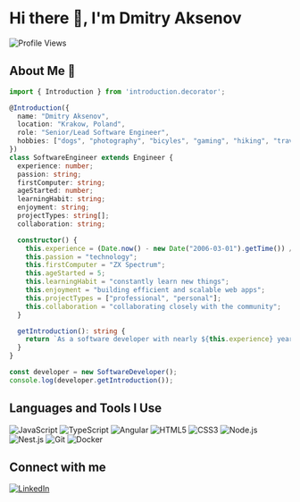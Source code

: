 
# Hi there 👋, I'm Dmitry Aksenov

![Profile Views](https://komarev.com/ghpvc/?username=daksenov&color=blue)

## About Me 🚀

```typescript
import { Introduction } from 'introduction.decorator';

@Introduction({
  name: "Dmitry Aksenov",
  location: "Krakow, Poland",
  role: "Senior/Lead Software Engineer",
  hobbies: ["dogs", "photography", "bicyles", "gaming", "hiking", "travelling"]
})
class SoftwareEngineer extends Engineer {
  experience: number;
  passion: string;
  firstComputer: string;
  ageStarted: number;
  learningHabit: string;
  enjoyment: string;
  projectTypes: string[];
  collaboration: string;

  constructor() {
    this.experience = (Date.now() - new Date("2006-03-01").getTime()) / (1000 * 60 * 60 * 24 * 365.25); // 18 years
    this.passion = "technology";
    this.firstComputer = "ZX Spectrum";
    this.ageStarted = 5;
    this.learningHabit = "constantly learn new things";
    this.enjoyment = "building efficient and scalable web apps";
    this.projectTypes = ["professional", "personal"];
    this.collaboration = "collaborating closely with the community";
  }

  getIntroduction(): string {
    return `As a software developer with nearly ${this.experience} years of experience, my passion for ${this.passion} started when I got my first ${this.firstComputer} at ${this.ageStarted}. I ${this.learningHabit}, enjoy ${this.enjoyment}, and work on both ${this.projectTypes.join(" and ")} projects, ${this.collaboration}.`;
  }
}

const developer = new SoftwareDeveloper();
console.log(developer.getIntroduction());
```

## Languages and Tools I Use

![JavaScript](https://img.shields.io/badge/-JavaScript-black?style=flat-square&logo=javascript)
![TypeScript](https://img.shields.io/badge/-TypeScript-black?style=flat-square&logo=typescript)
![Angular](https://img.shields.io/badge/-Angular-black?style=flat-square&logo=angular)
![HTML5](https://img.shields.io/badge/-HTML5-black?style=flat-square&logo=html5)
![CSS3](https://img.shields.io/badge/-CSS3-black?style=flat-square&logo=css3)
![Node.js](https://img.shields.io/badge/-Node.js-black?style=flat-square&logo=node.js)
![Nest.js](https://img.shields.io/badge/-Nest.js-black?style=flat-square&logo=nestjs)
![Git](https://img.shields.io/badge/-Git-black?style=flat-square&logo=git)
![Docker](https://img.shields.io/badge/-Docker-black?style=flat-square&logo=docker)

## Connect with me

[![LinkedIn](https://img.shields.io/badge/-LinkedIn-black?style=flat-square&logo=linkedin)](https://www.linkedin.com/in/aksenovdmitry)
